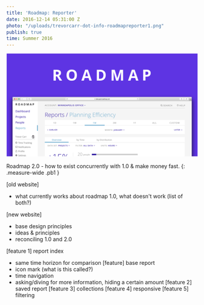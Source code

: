 ```yaml
---
title: 'Roadmap: Reporter'
date: 2016-12-14 05:31:00 Z
photo: "/uploads/trevorcarr-dot-info-roadmapreporter1.png"
publish: true
time: Summer 2016
---
```

![a](/uploads/trevorcarr-dot-info-roadmapreporter1.png)

Roadmap 2.0 - how to exist concurrently with 1.0 & make money fast.
{: .measure-wide .pb1 }

[old website]
- what currently works about roadmap 1.0, what doesn't work (list of both?)

[new website]
- base design principles
- ideas & principles
- reconciling 1.0 and 2.0

[feature 1] report index
- same time horizon for comparison
[feature] base report
- icon mark (what is this called?)
- time navigation
- asking/diving for more information, hiding a certain amount
[feature 2] saved report
[feature 3] collections
[feature 4] responsive
[feature 5] filtering
